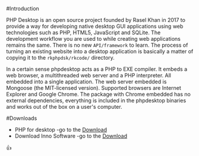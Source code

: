 #Introduction

PHP Desktop is an open source project founded 
by Rasel Khan in 2017 to provide a way for developing 
native desktop GUI applications using web
 technologies such as PHP, HTML5, JavaScript and SQLite. 
The development workflow you are used to while creating
 web applications remains the same. There is no new
 `API/framework` to learn. The process of turning an 
existing website into a desktop application is basically 
a matter of copying it to the `rkphpdsk/rkcode/` directory.


In a certain sense phpdesktop acts as a PHP to EXE compiler. It embeds a web browser, a multithreaded web server and a PHP interpreter. All embedded into a single application. The web server embedded is Mongoose (the MIT-licensed version). Supported browsers are Internet Explorer and Google Chrome. The package with Chrome embedded has no external dependencies, everything is included in the phpdesktop binaries and works out of the box on a user's computer.

#Downloads

- PHP for desktop -go to the [Download](https://dl.dropboxusercontent.com/content_link/K7QH7Osv1I2FB0DLMNRCqOVuAdEeVpz0r0GjLqXcblfc39XaMhEkvsGOcJzZGusT/file?dl=1)
- Download Inno Software -go to the [Download](http://www.jrsoftware.org/download.php/is.exe)

:+1:
